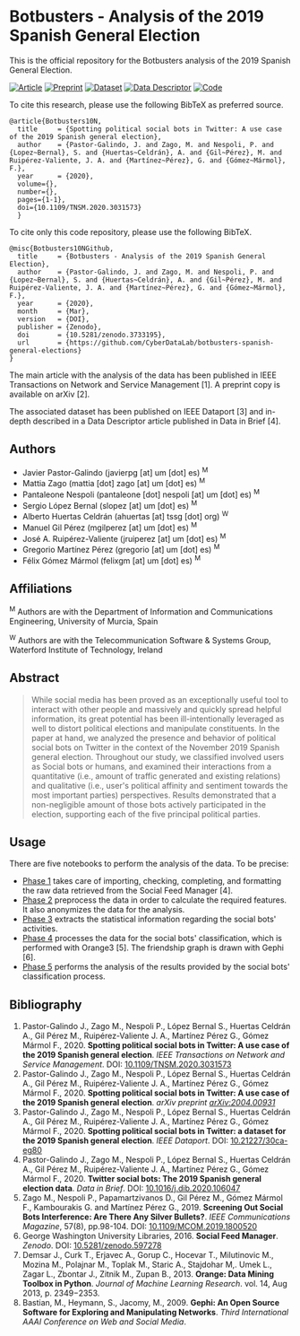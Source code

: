 # Botbusters - Analysis of the 2019 Spanish General Election

This is the official repository for the Botbusters analysis of the 2019 Spanish General Election. 

[![Article](https://img.shields.io/badge/Article-10.1109%2FTNSM.2020.3031573-brightgreen)](http://doi.org/10.1109/TNSM.2020.3031573)
[![Preprint](https://webs.um.es/mattia.zago/images/BB10N-Badge-ArXiV.svg)](https://arxiv.org/abs/2004.00931)
[![Dataset](https://webs.um.es/mattia.zago/images/BB10N-Badge-Data.svg)](http://dx.doi.org/10.21227/30ca-eg80)
[![Data Descriptor](https://img.shields.io/badge/Data%20Descriptor-10.1016%2Fj.dib.2020.106047-brightgreen)](https://doi.org/10.1016/j.dib.2020.106047)
[![Code](https://webs.um.es/mattia.zago/images/BB10N-Badge-Code.svg)](https://doi.org/10.5281/zenodo.3733195)

To cite this research, please use the following BibTeX as preferred source.
```
@article{Botbusters10N, 
  title     = {Spotting political social bots in Twitter: A use case of the 2019 Spanish general election},
  author    = {Pastor-Galindo, J. and Zago, M. and Nespoli, P. and {Lopez~Bernal}, S. and {Huertas~Celdrán}, A. and {Gil~Pérez}, M. and Ruipérez-Valiente, J. A. and {Martínez~Pérez}, G. and {Gómez~Mármol}, F.}, 
  year      = {2020}, 
  volume={},
  number={},
  pages={1-1},
  doi={10.1109/TNSM.2020.3031573}
  }
```

To cite only this code repository, please use the following BibTeX. 
```
@misc{Botbusters10NGithub, 
  title     = {Botbusters - Analysis of the 2019 Spanish General Election},
  author    = {Pastor-Galindo, J. and Zago, M. and Nespoli, P. and {Lopez~Bernal}, S. and {Huertas~Celdrán}, A. and {Gil~Pérez}, M. and Ruipérez-Valiente, J. A. and {Martínez~Pérez}, G. and {Gómez~Mármol}, F.}, 
  year      = {2020}, 
  month     = {Mar}, 
  version   = {DOI},
  publisher = {Zenodo},
  doi       = {10.5281/zenodo.3733195},
  url       = {https://github.com/CyberDataLab/botbusters-spanish-general-elections}
} 
```

The main article with the analysis of the data has been published in IEEE Transactions on Network and Service Management [1]. A preprint copy is available on arXiv [2]. 

The associated dataset has been published on IEEE Dataport [3] and in-depth described in a Data Descriptor article published in Data in Brief [4].

## Authors
- Javier Pastor-Galindo (javierpg [at] um [dot] es) <sup>M</sup>
- Mattia Zago (mattia [dot] zago [at] um [dot] es) <sup>M</sup>
- Pantaleone Nespoli (pantaleone [dot] nespoli [at] um [dot] es) <sup>M</sup>
- Sergio López Bernal (slopez [at] um [dot] es) <sup>M</sup>
- Alberto Huertas Celdrán (ahuertas [at] tssg [dot] org) <sup>W</sup>
- Manuel Gil Pérez (mgilperez [at] um [dot] es) <sup>M</sup>
- José A. Ruipérez-Valiente (jruiperez [at] um [dot] es) <sup>M</sup>
- Gregorio Martínez Pérez (gregorio [at] um [dot] es) <sup>M</sup>
- Félix Gómez Mármol (felixgm [at] um [dot] es) <sup>M</sup>

## Affiliations
 <sup>M</sup> Authors are with the Department of Information and Communications Engineering, University of Murcia, Spain
 
 <sup>W</sup> Authors are with the Telecommunication Software & Systems Group, Waterford Institute of Technology, Ireland

## Abstract
>While social media has been proved as an exceptionally useful tool to interact with other people and massively and quickly spread helpful information, its great potential has been ill-intentionally leveraged as well to distort political elections and manipulate constituents. In the paper at hand, we analyzed the presence and behavior of political social bots on Twitter in the context of the November 2019 Spanish general election. Throughout our study, we classified involved users as Social bots or humans, and examined their interactions from a quantitative (i.e., amount of traffic generated and existing relations) and qualitative (i.e., user's political affinity and sentiment towards the most important parties) perspectives. Results demonstrated that a non-negligible amount of those bots actively participated in the election, supporting each of the five principal political parties.

## Usage
There are five notebooks to perform the analysis of the data. To be precise:
- [Phase 1](notebooks/Phase1.ipynb) takes care of importing, checking, completing, and formatting the raw data retrieved from the Social Feed Manager [4].
- [Phase 2](notebooks/Phase2.ipynb) preprocess the data in order to calculate the required features. It also anonymizes the data for the analysis.
- [Phase 3](notebooks/Phase3.ipynb) extracts the statistical information regarding the social bots' activities.
- [Phase 4](notebooks/Phase4.ipynb) processes the data for the social bots' classification, which is performed with Orange3 [5]. The friendship graph is drawn with Gephi [6].
- [Phase 5](notebooks/Phase5.ipynb) performs the analysis of the results provided by the social bots' classification process.

## Bibliography
1. Pastor-Galindo J., Zago M., Nespoli P., López Bernal S., Huertas Celdrán A., Gil Pérez M., Ruipérez-Valiente J. A., Martínez Pérez G., Gómez Mármol F., 2020. **Spotting political social bots in Twitter: A use case of the 2019 Spanish general election**. _IEEE Transactions on Network and Service Management_. DOI: [10.1109/TNSM.2020.3031573](https://doi.org/10.1109/TNSM.2020.3031573)
2. Pastor-Galindo J., Zago M., Nespoli P., López Bernal S., Huertas Celdrán A., Gil Pérez M., Ruipérez-Valiente J. A., Martínez Pérez G., Gómez Mármol F., 2020. **Spotting political social bots in Twitter: A use case of the 2019 Spanish general election**. _arXiv preprint [arXiv:2004.00931](https://arxiv.org/abs/2004.00931)_
3. Pastor-Galindo J., Zago M., Nespoli P., López Bernal S., Huertas Celdrán A., Gil Pérez M., Ruipérez-Valiente J. A., Martínez Pérez G., Gómez Mármol F., 2020. **Spotting political social bots in Twitter: a dataset for the 2019 Spanish general election**. _IEEE Dataport_. DOI: [10.21227/30ca-eg80](https://dx.doi.org/10.21227/30ca-eg80)
4. Pastor-Galindo J., Zago M., Nespoli P., López Bernal S., Huertas Celdrán A., Gil Pérez M., Ruipérez-Valiente J. A., Martínez Pérez G., Gómez Mármol F., 2020. **Twitter social bots: The 2019 Spanish general election data**. _Data in Brief_. DOI: [10.1016/j.dib.2020.106047](https://doi.org/10.1016/j.dib.2020.106047)
5. Zago M., Nespoli P., Papamartzivanos D., Gil Pérez M., Gómez Mármol F., Kambourakis G. and Martínez Pérez G., 2019. **Screening Out Social Bots Interference: Are There Any Silver Bullets?**. _IEEE Communications Magazine_, 57(8), pp.98-104. DOI: [10.1109/MCOM.2019.1800520](https://dx.doi.org/10.1109/MCOM.2019.1800520)
6. George Washington University Libraries, 2016. **Social Feed Manager**. _Zenodo_. DOI: [10.5281/zenodo.597278](https://dx.doi.org/10.5281/zenodo.597278)
7. Demsar J., Curk T., Erjavec A., Gorup C., Hocevar T., Milutinovic M., Mozina M., Polajnar M., Toplak M., Staric A., Stajdohar M,. Umek L., Zagar L., Zbontar J., Zitnik M., Zupan B., 2013. **Orange: Data Mining Toolbox in Python**. _Journal of Machine Learning Research_. vol. 14, Aug 2013, p. 2349−2353.
8. Bastian, M., Heymann, S., Jacomy, M., 2009. **Gephi: An Open Source Software for Exploring and Manipulating Networks**. _Third International AAAI Conference on Web and Social Media_.
